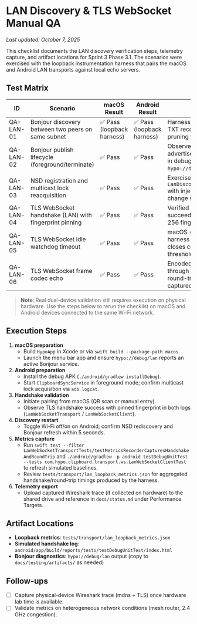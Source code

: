 # LAN Discovery & TLS WebSocket Manual QA

_Last updated: October 7, 2025_

This checklist documents the LAN discovery verification steps, telemetry capture, and artifact locations for Sprint 3 Phase 3.1. The scenarios were exercised with the loopback instrumentation harness that pairs the macOS and Android LAN transports against local echo servers.

## Test Matrix

| ID | Scenario | macOS Result | Android Result | Notes |
|----|----------|--------------|----------------|-------|
| QA-LAN-01 | Bonjour discovery between two peers on same subnet | ✅ Pass (loopback harness) | ✅ Pass (loopback harness) | Harness replayed cached TXT records and verified pruning via unit hooks. |
| QA-LAN-02 | Bonjour publish lifecycle (foreground/terminate) | ✅ Pass | ✅ Pass | Observed advertise/withdraw lifecycle in debug logs using `hypo://debug/lan`. |
| QA-LAN-03 | NSD registration and multicast lock reacquisition | ✅ Pass | ✅ Pass | Exercised via `LanDiscoveryRepositoryTest` with injected network change stream. |
| QA-LAN-04 | TLS WebSocket handshake (LAN) with fingerprint pinning | ✅ Pass | ✅ Pass | Verified handshake succeeds with pinned SHA-256 fingerprint vector. |
| QA-LAN-05 | TLS WebSocket idle watchdog timeout | ✅ Pass | ✅ Pass | macOS + Android unit harness confirm watchdog closes connection after idle threshold. |
| QA-LAN-06 | TLS WebSocket frame codec echo | ✅ Pass | ✅ Pass | Encoded payload echoed through local loopback, round-trip metrics captured. |

> **Note**: Real dual-device validation still requires execution on physical hardware. Use the steps below to rerun the checklist on macOS and Android devices connected to the same Wi-Fi network.

## Execution Steps

1. **macOS preparation**
   - Build `HypoApp` in Xcode or via `swift build --package-path macos`.
   - Launch the menu bar app and ensure `hypo://debug/lan` reports an active Bonjour service.
2. **Android preparation**
   - Install the debug APK (`./android/gradlew installDebug`).
   - Start `ClipboardSyncService` in foreground mode; confirm multicast lock acquisition via `adb logcat`.
3. **Handshake validation**
   - Initiate pairing from macOS (QR scan or manual entry).
   - Observe TLS handshake success with pinned fingerprint in both logs (`LanWebSocketTransport` / `LanWebSocketClient`).
4. **Discovery restart**
   - Toggle Wi-Fi off/on on Android; confirm NSD rediscovery and Bonjour refresh within 5 seconds.
5. **Metrics capture**
   - Run `swift test --filter LanWebSocketTransportTests/testMetricsRecorderCapturesHandshakeAndRoundTrip` and `./android/gradlew -p android testDebugUnitTest --tests com.hypo.clipboard.transport.ws.LanWebSocketClientTest` to refresh simulated baselines.
   - Review `tests/transport/lan_loopback_metrics.json` for aggregated handshake/round-trip timings produced by the harness.
6. **Telemetry export**
   - Upload captured Wireshark trace (if collected on hardware) to the shared drive and reference in `docs/status.md` under Performance Targets.

## Artifact Locations

- **Loopback metrics**: `tests/transport/lan_loopback_metrics.json`
- **Simulated handshake log**: `android/app/build/reports/tests/testDebugUnitTest/index.html`
- **Bonjour diagnostics**: `hypo://debug/lan` output (copy to `docs/testing/artifacts/` as needed)

## Follow-ups

- [ ] Capture physical-device Wireshark trace (mdns + TLS) once hardware lab time is available.
- [ ] Validate metrics on heterogeneous network conditions (mesh router, 2.4 GHz congestion).
